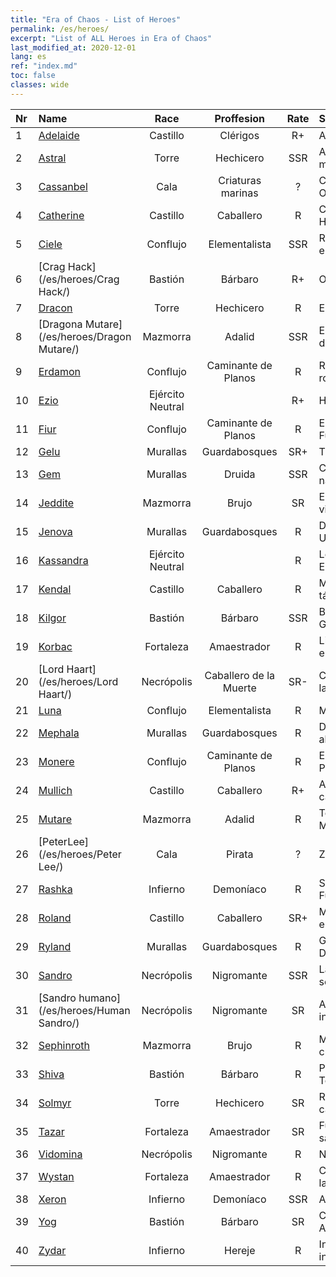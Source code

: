 ```yaml
---
title: "Era of Chaos - List of Heroes"
permalink: /es/heroes/
excerpt: "List of ALL Heroes in Era of Chaos"
last_modified_at: 2020-12-01
lang: es
ref: "index.md"
toc: false
classes: wide
---
```

  | Nr |    Name    |  Race   |  Proffesion   |  Rate  |    Specialty     |
  |:---|:-----------|:-------:|:-------------:|:------:|:-----------------|
  | 1 | [Adelaide](/es/heroes/Adelaide/) | Castillo | Clérigos | R+ |  Anillo Gélido  |
  | 2 | [Astral](/es/heroes/Astral/) | Torre | Hechicero | SSR |  Amplificación mágica  |
  | 3 | [Cassanbel](/es/heroes/Cassanbel/) | Cala | Criaturas marinas | ? |  Canción del Océano  |
  | 4 | [Catherine](/es/heroes/Catherine/) | Castillo | Caballero | R |  Cruzado de Hierro  |
  | 5 | [Ciele](/es/heroes/Ciele/) | Conflujo | Elementalista | SSR |  Resonancia elemental  |
  | 6 | [Crag Hack](/es/heroes/Crag Hack/) | Bastión | Bárbaro | R+ |  Ofensa  |
  | 7 | [Dracon](/es/heroes/Dracon/) | Torre | Hechicero | R |  Encantador  |
  | 8 | [Dragona Mutare](/es/heroes/Dragon Mutare/) | Mazmorra | Adalid | SSR |  El Dragón despierta  |
  | 9 | [Erdamon](/es/heroes/Erdamon/) | Conflujo | Caminante de Planos | R |  Rey de las rocas  |
  | 10 | [Ezio](/es/heroes/Ezio/) | Ejército Neutral |  | R+ |  Hermandad  |
  | 11 | [Fiur](/es/heroes/Fiur/) | Conflujo | Caminante de Planos | R |  Elemental de Fuego  |
  | 12 | [Gelu](/es/heroes/Gelu/) | Murallas | Guardabosques | SR+ |  Tirador  |
  | 13 | [Gem](/es/heroes/Gem/) | Murallas | Druida | SSR |  Curación natural  |
  | 14 | [Jeddite](/es/heroes/Jeddite/) | Mazmorra | Brujo | SR |  El ciclo de la vida  |
  | 15 | [Jenova](/es/heroes/Jenova/) | Murallas | Guardabosques | R |  Dama Unicornio  |
  | 16 | [Kassandra](/es/heroes/Kassandra/) | Ejército Neutral |  | R |  Legión Espartana  |
  | 17 | [Kendal](/es/heroes/Kendal/) | Castillo | Caballero | R |  Maestro táctico  |
  | 18 | [Kilgor](/es/heroes/Kilgor/) | Bastión | Bárbaro | SSR |  Behemoth de Guerra  |
  | 19 | [Korbac](/es/heroes/Korbac/) | Fortaleza | Amaestrador | R |  Libélulas en el aire  |
  | 20 | [Lord Haart](/es/heroes/Lord Haart/) | Necrópolis | Caballero de la Muerte | SR- |  Caballero de la Muerte  |
  | 21 | [Luna](/es/heroes/Luna/) | Conflujo | Elementalista | R |  Muro infernal  |
  | 22 | [Mephala](/es/heroes/Mephala/) | Murallas | Guardabosques | R |  Defensa absoluta  |
  | 23 | [Monere](/es/heroes/Monere/) | Conflujo | Caminante de Planos | R |  Elemental Psíquico  |
  | 24 | [Mullich](/es/heroes/Mullich/) | Castillo | Caballero | R+ |  Asalto de carga  |
  | 25 | [Mutare](/es/heroes/Mutare/) | Mazmorra | Adalid | R |  Torrente de Mazmorra  |
  | 26 | [PeterLee](/es/heroes/Peter Lee/) | Cala | Pirata | ? |  Zarpar  |
  | 27 | [Rashka](/es/heroes/Rashka/) | Infierno | Demoníaco | R |  Señor del Fuego  |
  | 28 | [Roland](/es/heroes/Roland/) | Castillo | Caballero | SR+ |  Moral elevada  |
  | 29 | [Ryland](/es/heroes/Ryland/) | Murallas | Guardabosques | R |  Guardia Dendroide  |
  | 30 | [Sandro](/es/heroes/Sandro/) | Necrópolis | Nigromante | SSR |  La oscuridad se cierne  |
  | 31 | [Sandro humano](/es/heroes/Human Sandro/) | Necrópolis | Nigromante | SR |  Alma inmortal  |
  | 32 | [Sephinroth](/es/heroes/Sephinroth/) | Mazmorra | Brujo | R |  Mirada cristalina  |
  | 33 | [Shiva](/es/heroes/Shiva/) | Bastión | Bárbaro | R |  Portador de Tormentas  |
  | 34 | [Solmyr](/es/heroes/Solmyr/) | Torre | Hechicero | SR |  Rayo en cadena  |
  | 35 | [Tazar](/es/heroes/Tazar/) | Fortaleza | Amaestrador | SR |  Furia de sangre  |
  | 36 | [Vidomina](/es/heroes/Vidomina/) | Necrópolis | Nigromante | R |  Nigromante  |
  | 37 | [Wystan](/es/heroes/Wystan/) | Fortaleza | Amaestrador | R |  Cazador de la Ciénaga  |
  | 38 | [Xeron](/es/heroes/Xeron/) | Infierno | Demoníaco | SSR |  Archidiablo  |
  | 39 | [Yog](/es/heroes/Yog/) | Bastión | Bárbaro | SR |  Cíclope Arrasador  |
  | 40 | [Zydar](/es/heroes/Zydar/) | Infierno | Hereje | R |  Invocación infernal  |
